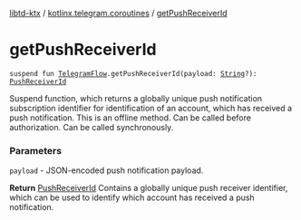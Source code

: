 [libtd-ktx](../index.md) / [kotlinx.telegram.coroutines](index.md) / [getPushReceiverId](./get-push-receiver-id.md)

# getPushReceiverId

`suspend fun `[`TelegramFlow`](../kotlinx.telegram.core/-telegram-flow/index.md)`.getPushReceiverId(payload: `[`String`](https://kotlinlang.org/api/latest/jvm/stdlib/kotlin/-string/index.html)`?): `[`PushReceiverId`](https://tdlibx.github.io/td/docs/org/drinkless/td/libcore/telegram/TdApi/PushReceiverId.html)

Suspend function, which returns a globally unique push notification subscription identifier for
identification of an account, which has received a push notification. This is an offline method. Can
be called before authorization. Can be called synchronously.

### Parameters

`payload` - JSON-encoded push notification payload.

**Return**
[PushReceiverId](https://tdlibx.github.io/td/docs/org/drinkless/td/libcore/telegram/TdApi/PushReceiverId.html) Contains a globally unique push receiver identifier, which can be used
to identify which account has received a push notification.

